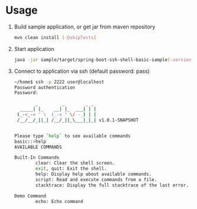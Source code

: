# Usage

1. Build sample application, or get jar from maven repository

    ```bash
    mvn clean install [-DskipTests]
    ```
1. Start application

    ```bash
    java -jar sample/target/spring-boot-ssh-shell-basic-sample[-version].jar
    ```
1. Connect to application via ssh (default password: pass)

    ```bash
    ~/home$ ssh -p 2222 user@localhost
    Password authentication
    Password: 
    
            _         _        _ _
      _____| |_    __| |_  ___| | |
     (_-<_-< ' \  (_-< ' \/ -_) | |
     /__/__/_||_| /__/_||_\___|_|_| v1.0.1-SNAPSHOT
    
    
    Please type `help` to see available commands
    basic::>help
    AVAILABLE COMMANDS
    
    Built-In Commands
            clear: Clear the shell screen.
            exit, quit: Exit the shell.
            help: Display help about available commands.
            script: Read and execute commands from a file.
            stacktrace: Display the full stacktrace of the last error.
    
    Demo Command
            echo: Echo command

    ```